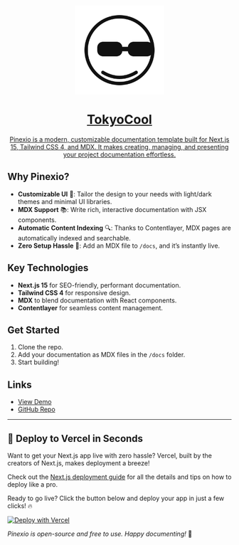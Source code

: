 <a href="https://pinexio.vercel.app/">
<p align="center">
  <img src="./public/logos/tokyo-cool-logo.svg"  align="center" alt="fox logo" width="200px">
  <h1 align="center"> TokyoCool </h1>
  <p align="center">
   Pinexio is a modern, customizable documentation template built for Next.js 15, Tailwind CSS 4, and MDX. It makes creating, managing, and presenting your project documentation effortless.
  </p>
</p>
</a>

## Why Pinexio?

- **Customizable UI** 🌈: Tailor the design to your needs with light/dark themes and minimal UI libraries.
- **MDX Support** 📚: Write rich, interactive documentation with JSX components.
- **Automatic Content Indexing** 🔍: Thanks to Contentlayer, MDX pages are automatically indexed and searchable.
- **Zero Setup Hassle** 🚀: Add an MDX file to `/docs`, and it’s instantly live.

## Key Technologies

- **Next.js 15** for SEO-friendly, performant documentation.
- **Tailwind CSS 4** for responsive design.
- **MDX** to blend documentation with React components.
- **Contentlayer** for seamless content management.

## Get Started

1. Clone the repo.
2. Add your documentation as MDX files in the `/docs` folder.
3. Start building!

## Links

- [View Demo](https://pinexio.vercel.app)
- [GitHub Repo](https://github.com/sanjayc208/pinexio)

---

## 🚀 Deploy to Vercel in Seconds

Want to get your Next.js app live with zero hassle? Vercel, built by the creators of Next.js, makes deployment a breeze!

Check out the [Next.js deployment guide](https://nextjs.org/docs/deployment) for all the details and tips on how to deploy like a pro.

Ready to go live? Click the button below and deploy your app in just a few clicks! 🔥

[![Deploy with Vercel](https://vercel.com/button)](https://vercel.com/new/clone?repository-url=https://github.com/sanjayc208/pinexio)

_Pinexio is open-source and free to use. Happy documenting!_ 🚀
